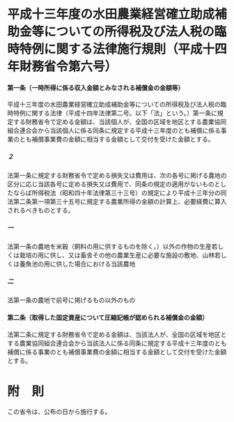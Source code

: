 # 平成十三年度の水田農業経営確立助成補助金等についての所得税及び法人税の臨時特例に関する法律施行規則（平成十四年財務省令第六号）
#### 第一条（一時所得に係る収入金額とみなされる補償金の金額等）
平成十三年度の水田農業経営確立助成補助金等についての所得税及び法人税の臨時特例に関する法律（平成十四年法律第二号。以下「法」という。）第一条に規定する財務省令で定める金額は、当該個人が、全国の区域を地区とする農業協同組合連合会から当該個人に係る同条に規定する平成十三年度のとも補償に係る事業のとも補償事業費の金額に相当する金額として交付を受けた金額とする。
##### ２
法第一条に規定する財務省令で定める損失又は費用は、次の各号に掲げる農地の区分に応じ当該各号に定める損失又は費用で、同条の規定の適用がないものとしたならば所得税法（昭和四十年法律第三十三号）の規定により平成十三年分の同法第二条第一項第三十五号に規定する農業所得の金額の計算上、必要経費に算入されるべきものとする。
##### 一
法第一条の農地を米穀（飼料の用に供するものを除く。）以外の作物の生産若しくは栽培の用に供し、又は畜舎その他の農業生産に必要な施設の敷地、山林若しくは養魚池の用に供した場合における当該農地
##### 二
法第一条の農地で前号に掲げるもの以外のもの
#### 第二条（取得した固定資産について圧縮記帳が認められる補償金の金額）
法第二条に規定する財務省令で定める金額は、当該法人が、全国の区域を地区とする農業協同組合連合会から当該法人に係る同条に規定する平成十三年度のとも補償に係る事業のとも補償事業費の金額に相当する金額として交付を受けた金額とする。
# 附　則
この省令は、公布の日から施行する。
